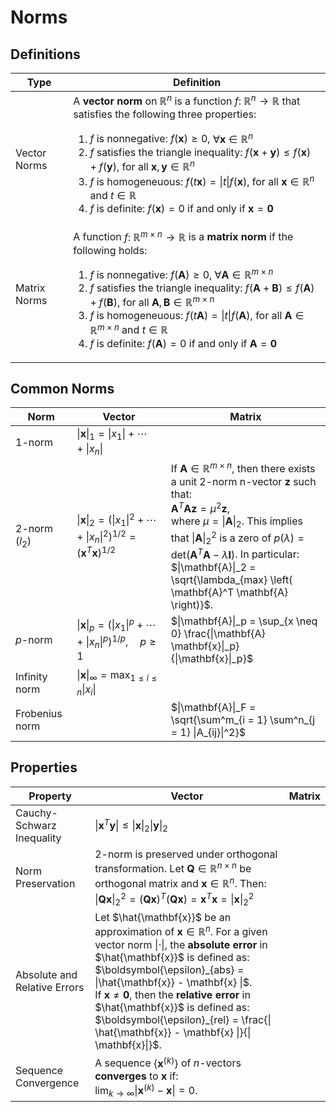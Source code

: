 # Norms

## Definitions

| Type | Definition |
| - | - |
| Vector Norms | A **vector norm** on $\mathbb{R}^n$ is a function $f: \ \mathbb{R}^n \rightarrow \mathbb{R}$ that satisfies the following three properties: <ol><li>$f$ is nonnegative: $f(\mathbf{x}) \geq 0$, $\forall \mathbf{x} \in \mathbb{R}^n$</li><li>$f$ satisfies the triangle inequality: $f(\mathbf{x} + \mathbf{y}) \leq f(\mathbf{x}) + f(\mathbf{y})$, for all $\mathbf{x}, \mathbf{y} \in \mathbb{R}^n$</li><li>$f$ is homogeneuous: $f( t \mathbf{x}) = \|t\| f(\mathbf{x})$, for all $\mathbf{x} \in \mathbb{R}^n$ and $t \in \mathbb{R}$</li><li>$f$ is definite: $f(\mathbf{x}) = 0$ if and only if $\mathbf{x} = \mathbf{0}$</li></ol> |
| Matrix Norms | A function $f: \ \mathbb{R}^{m \times n} \rightarrow \mathbb{R}$ is a **matrix norm** if the following holds: <ol><li>$f$ is nonnegative: $f(\mathbf{A}) \geq 0$, $\forall \mathbf{A} \in \mathbb{R}^{m \times n}$</li><li>$f$ satisfies the triangle inequality: $f(\mathbf{A} + \mathbf{B}) \leq f(\mathbf{A}) + f(\mathbf{B})$, for all $\mathbf{A}, \mathbf{B} \in \mathbb{R}^{m \times n}$</li><li>$f$ is homogeneuous: $f( t \mathbf{A}) = \|t\| f(\mathbf{A})$, for all $\mathbf{A} \in \mathbb{R}^{m \times n}$ and $t \in \mathbb{R}$</li><li>$f$ is definite: $f(\mathbf{A}) = 0$ if and only if $\mathbf{A} = \mathbf{0}$</li></lo> |

## Common Norms

| Norm | Vector | Matrix |
| - | - | - |
| 1-norm | $\| \mathbf{x} \|_1 = \| x_1 \| + \cdots + \| x_n \|$ | |
| 2-norm ($l_2$) | $\| \mathbf{x} \|_2 = \left( \| x_1 \|^2 + \cdots + \| x_n \|^2 \right)^{1/2} = \left(\mathbf{x}^T \mathbf{x} \right)^{1/2}$ | If $\mathbf{A} \in \mathbb{R}^{m \times n}$, then there exists a unit 2-norm n-vector $\mathbf{z}$ such that: <br> $\mathbf{A}^T \mathbf{A} \mathbf{z} = \mu^2 \mathbf{z}$, <br> where $\mu = \|\mathbf{A}\|_2$. This implies that $\|\mathbf{A}\|^2_2$ is a zero of $p(\lambda) = \text{det} \left( \mathbf{A}^T \mathbf{A} - \lambda \mathbf{I} \right)$. In particular: <br> $\|\mathbf{A}\|_2 = \sqrt{\lambda_{max} \left( \mathbf{A}^T \mathbf{A} \right)}$. |
| $p$-norm | $\| \mathbf{x} \|_p = \left( \| x_1 \|^p + \cdots + \| x_n \|^p \right)^{1/p}, \quad p \geq 1$ | $\|\mathbf{A}\|_p = \sup_{x \neq 0} \frac{\|\mathbf{A} \mathbf{x}\|_p}{\|\mathbf{x}\|_p}$ |
| Infinity norm | $\| \mathbf{x} \|_{\infty} = \max_{1 \leq i \leq n} \| x_i \|$ | |
| Frobenius norm | | $\|\mathbf{A}\|_F = \sqrt{\sum^m_{i = 1} \sum^n_{j = 1} \|A_{ij}\|^2}$ |

## Properties

| Property | Vector | Matrix |
| - | - | - |
| Cauchy-Schwarz Inequality | $\| \mathbf{x}^T \mathbf{y} \| \leq \| \mathbf{x}\|_2 \| \mathbf{y} \|_2$ | |
| Norm Preservation | 2-norm is preserved under orthogonal transformation. Let $\mathbf{Q} \in \mathbb{R}^{n \times n}$ be orthogonal matrix and $\mathbf{x} \in \mathbb{R}^n$. Then: <br> $\| \mathbf{Q} \mathbf{x} \|^2_2 = \left( \mathbf{Q} \mathbf{x}\right)^T \left( \mathbf{Q} \mathbf{x}\right) = \mathbf{x}^T \mathbf{x} = \| \mathbf{x} \|^2_2$ | |
| Absolute and Relative Errors | Let $\hat{\mathbf{x}}$ be an approximation of $\mathbf{x} \in \mathbb{R}^n$. For a given vector norm $\| \cdot \|$, the **absolute error** in $\hat{\mathbf{x}}$ is defined as: <br> $\boldsymbol{\epsilon}_{abs} = \|\hat{\mathbf{x}} - \mathbf{x} \|$. <br> If $\mathbf{x} \neq \mathbf{0}$, then the **relative error** in $\hat{\mathbf{x}}$ is defined as: <br> $\boldsymbol{\epsilon}_{rel} = \frac{\| \hat{\mathbf{x}} - \mathbf{x} \|}{\| \mathbf{x}\|}$. | |
| Sequence Convergence | A sequence $\left\{ \mathbf{x}^{(k)} \right\}$ of $n$-vectors **converges** to $\mathbf{x}$ if: <br> $\lim_{k \rightarrow \infty} \|\mathbf{x}^{(k)} - \mathbf{x} \| = 0.$ | |
